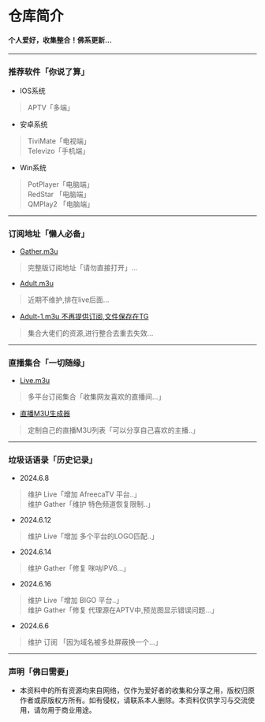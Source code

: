
# 仓库简介
#### 个人爱好，收集整合！佛系更新…
---
### 推荐软件「你说了算」  
* IOS系统  
>APTV「多端」  
* 安卓系统  
>TiviMate「电视端」  
>Televizo「手机端」  
* Win系统  
>PotPlayer「电脑端」  
>RedStar 「电脑端」  
>QMPlay2 「电脑端」  
---
### 订阅地址「懒人必备」 
* [Gather.m3u](https://tv.iill.top/m3u/Gather)  
> 完整版订阅地址「请勿直接打开」...
* [Adult.m3u](https://tv.iill.top/m3u/Adult)  
> 近期不维护,排在live后面...
* [Adult-1.m3u 不再提供订阅,文件保存在TG](https://t.me/WangPanBOT?start=file23fb4c49257f2457)  
> 集合大佬们的资源,进行整合去重去失效...
---
### 直播集合「一切随缘」  
* [Live.m3u](https://yang-1989.eu.org/m3u/Live)  
>多平台订阅集合「收集网友喜欢的直播间...」
* [直播M3U生成器](https://m.iill.top)  
>定制自己的直播M3U列表「可以分享自己喜欢的主播..」
---
### 垃圾话语录「历史记录」     
* 2024.6.8    
>维护 Live「增加 AfreecaTV 平台..」  
>维护 Gather「维护 特色频道恢复限制..」
* 2024.6.12    
>维护 Live「增加 多个平台的LOGO匹配..」
* 2024.6.14    
>维护 Gather「修复 咪咕IPV6...」  
* 2024.6.16  
>维护 Live「增加 BIGO 平台..」  
>维护 Gather「修复 代理源在APTV中,预览图显示错误问题...」
* 2024.6.6  
>维护 订阅 「因为域名被多处屏蔽换一个...」
---

### 声明「佛曰需要」
* 本资料中的所有资源均来自网络，仅作为爱好者的收集和分享之用，版权归原作者或原版权方所有。如有侵权，请联系本人删除。本资料仅供学习与交流使用，请勿用于商业用途。
